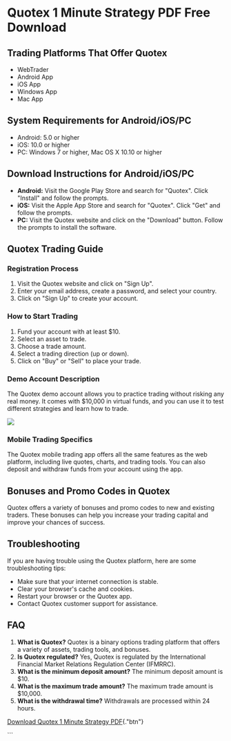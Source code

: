 # Quotex 1 Minute Strategy PDF Free Download

## Trading Platforms That Offer Quotex

-   WebTrader
-   Android App
-   iOS App
-   Windows App
-   Mac App

## System Requirements for Android/iOS/PC

-   Android: 5.0 or higher
-   iOS: 10.0 or higher
-   PC: Windows 7 or higher, Mac OS X 10.10 or higher

## Download Instructions for Android/iOS/PC

-   **Android:** Visit the Google Play Store and search for
    "Quotex". Click "Install" and follow the prompts.
-   **iOS:** Visit the Apple App Store and search for "Quotex".
    Click "Get" and follow the prompts.
-   **PC:** Visit the Quotex website and click on the "Download"
    button. Follow the prompts to install the software.

## Quotex Trading Guide

### Registration Process

1.  Visit the Quotex website and click on "Sign Up".
2.  Enter your email address, create a password, and select your
    country.
3.  Click on "Sign Up" to create your account.

### How to Start Trading

1.  Fund your account with at least \$10.
2.  Select an asset to trade.
3.  Choose a trade amount.
4.  Select a trading direction (up or down).
5.  Click on "Buy" or "Sell" to place your trade.

### Demo Account Description

The Quotex demo account allows you to practice trading without risking
any real money. It comes with \$10,000 in virtual funds, and you can use
it to test different strategies and learn how to trade.

[![](https://static.quotex.io/files/4_en/300_250.jpg)](https://traff.sbs/brokerqxlid)

### Mobile Trading Specifics

The Quotex mobile trading app offers all the same features as the web
platform, including live quotes, charts, and trading tools. You can also
deposit and withdraw funds from your account using the app.

## Bonuses and Promo Codes in Quotex

Quotex offers a variety of bonuses and promo codes to new and existing
traders. These bonuses can help you increase your trading capital and
improve your chances of success.

## Troubleshooting

If you are having trouble using the Quotex platform, here are some
troubleshooting tips:

-   Make sure that your internet connection is stable.
-   Clear your browser\'s cache and cookies.
-   Restart your browser or the Quotex app.
-   Contact Quotex customer support for assistance.

## FAQ

1.  **What is Quotex?** Quotex is a binary options trading platform that
    offers a variety of assets, trading tools, and bonuses.
2.  **Is Quotex regulated?** Yes, Quotex is regulated by the
    International Financial Market Relations Regulation Center (IFMRRC).
3.  **What is the minimum deposit amount?** The minimum deposit amount
    is \$10.
4.  **What is the maximum trade amount?** The maximum trade amount is
    \$10,000.
5.  **What is the withdrawal time?** Withdrawals are processed within 24
    hours.

[Download Quotex 1 Minute Strategy
PDF](\%22https://traff.sbs/brokerqxsignup\%22){."btn"}

\`\`\`

